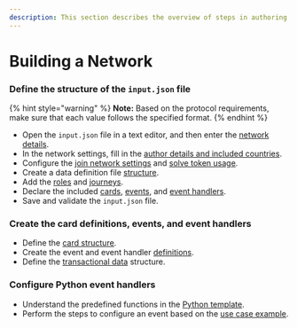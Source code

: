 ```yaml
---
description: This section describes the overview of steps in authoring a network.
---
```


# Building a Network

### Define the structure of the `input.json` file

{% hint style="warning" %}
**Note:** Based on the protocol requirements, make sure that each value follows the specified format.&#x20;
{% endhint %}

* Open the `input.json` file in a text editor, and then enter the [network details](network-configuration.md#network-metadata).
* In the network settings, fill in the [author details and included countries](network-configuration.md#author-details-and-countries).
* Configure the [join network settings](network-configuration.md#join-network-settings) and [solve token usage](network-configuration.md#solve-token-settings).
* Create a data definition file [structure](care-data-node.md#sample-structure-of-a-data-definition-file).
* Add the [roles](roles-and-journeys.md#roles) and [journeys](roles-and-journeys.md#journey).
* Declare the included [cards](card-definitions/#cards), [events](events-and-event-handlers.md#events), and [event handlers](events-and-event-handlers.md#event-handlers).
* Save and validate the `input.json` file.

### Create the card definitions, events, and event handlers&#x20;

* Define the [card structure](card-definitions/#card-definition-structure).
* Create the event and event handler [definitions](events-and-event-handlers.md#definitions).
* Define the [transactional data](transactional-data.md) structure.

### Configure Python event handlers

* Understand the predefined functions in the [Python template](python-event-handlers.md#python-event-handler-template).
* Perform the steps to configure an event based on the [use case example](python-event-handlers.md#use-case-example).

